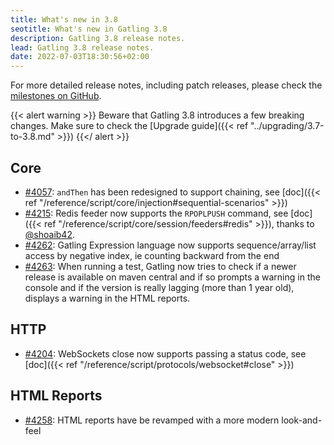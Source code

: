 ```yaml
---
title: What's new in 3.8
seotitle: What's new in Gatling 3.8
description: Gatling 3.8 release notes.
lead: Gatling 3.8 release notes.
date: 2022-07-03T18:30:56+02:00
---
```


For more detailed release notes, including patch releases, please check the [milestones on GitHub](https://github.com/gatling/gatling/milestones?state=closed).

{{< alert warning >}}
Beware that Gatling 3.8 introduces a few breaking changes. Make sure to check the [Upgrade guide]({{< ref "../upgrading/3.7-to-3.8.md" >}})
{{</ alert >}}

## Core

* [#4057](https://github.com/gatling/gatling/issues/4057): `andThen` has been redesigned to support chaining, see [doc]({{< ref "/reference/script/core/injection#sequential-scenarios" >}})
* [#4215](https://github.com/gatling/gatling/issues/4215): Redis feeder now supports the `RPOPLPUSH` command, see [doc]({{< ref "/reference/script/core/session/feeders#redis" >}}), thanks to [@shoaib42](https://github.com/shoaib42).
* [#4262](https://github.com/gatling/gatling/issues/4262): Gatling Expression language now supports sequence/array/list access by negative index, ie counting backward from the end
* [#4263](https://github.com/gatling/gatling/issues/4263): When running a test, Gatling now tries to check if a newer release is available on maven central and if so prompts a warning in the console and if the version is really lagging (more than 1 year old), displays a warning in the HTML reports.

## HTTP

* [#4204](https://github.com/gatling/gatling/issues/4204): WebSockets close now supports passing a status code, see [doc]({{< ref "/reference/script/protocols/websocket#close" >}})

## HTML Reports

* [#4258](https://github.com/gatling/gatling/issues/4258): HTML reports have be revamped with a more modern look-and-feel
